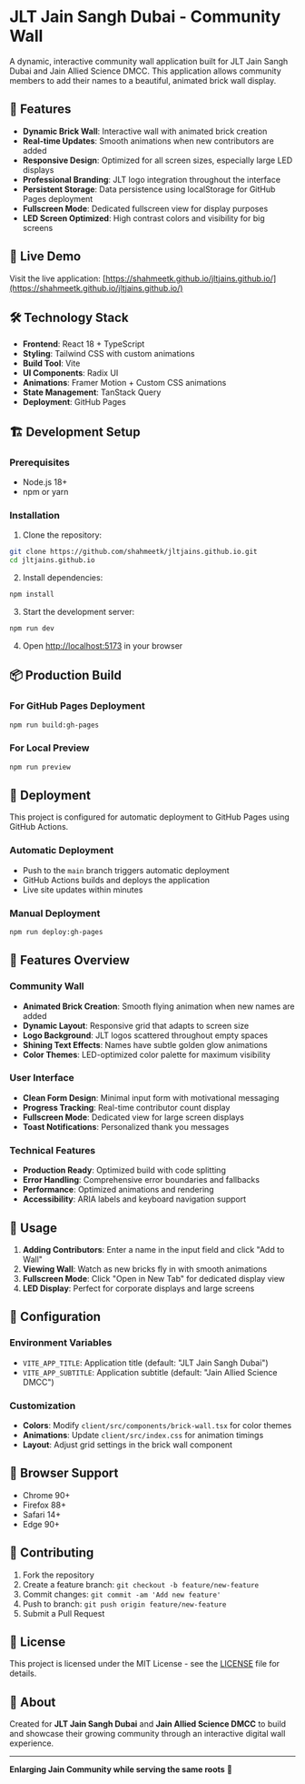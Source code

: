 # JLT Jain Sangh Dubai - Community Wall

A dynamic, interactive community wall application built for JLT Jain Sangh Dubai and Jain Allied Science DMCC. This application allows community members to add their names to a beautiful, animated brick wall display.

## 🌟 Features

- **Dynamic Brick Wall**: Interactive wall with animated brick creation
- **Real-time Updates**: Smooth animations when new contributors are added
- **Responsive Design**: Optimized for all screen sizes, especially large LED displays
- **Professional Branding**: JLT logo integration throughout the interface
- **Persistent Storage**: Data persistence using localStorage for GitHub Pages deployment
- **Fullscreen Mode**: Dedicated fullscreen view for display purposes
- **LED Screen Optimized**: High contrast colors and visibility for big screens

## 🚀 Live Demo

Visit the live application: [https://shahmeetk.github.io/jltjains.github.io/](https://shahmeetk.github.io/jltjains.github.io/)

## 🛠️ Technology Stack

- **Frontend**: React 18 + TypeScript
- **Styling**: Tailwind CSS with custom animations
- **Build Tool**: Vite
- **UI Components**: Radix UI
- **Animations**: Framer Motion + Custom CSS animations
- **State Management**: TanStack Query
- **Deployment**: GitHub Pages

## 🏗️ Development Setup

### Prerequisites

- Node.js 18+
- npm or yarn

### Installation

1. Clone the repository:

```bash
git clone https://github.com/shahmeetk/jltjains.github.io.git
cd jltjains.github.io
```

2. Install dependencies:

```bash
npm install
```

3. Start the development server:

```bash
npm run dev
```

4. Open [http://localhost:5173](http://localhost:5173) in your browser

## 📦 Production Build

### For GitHub Pages Deployment

```bash
npm run build:gh-pages
```

### For Local Preview

```bash
npm run preview
```

## 🚀 Deployment

This project is configured for automatic deployment to GitHub Pages using GitHub Actions.

### Automatic Deployment

- Push to the `main` branch triggers automatic deployment
- GitHub Actions builds and deploys the application
- Live site updates within minutes

### Manual Deployment

```bash
npm run deploy:gh-pages
```

## 🎨 Features Overview

### Community Wall

- **Animated Brick Creation**: Smooth flying animation when new names are added
- **Dynamic Layout**: Responsive grid that adapts to screen size
- **Logo Background**: JLT logos scattered throughout empty spaces
- **Shining Text Effects**: Names have subtle golden glow animations
- **Color Themes**: LED-optimized color palette for maximum visibility

### User Interface

- **Clean Form Design**: Minimal input form with motivational messaging
- **Progress Tracking**: Real-time contributor count display
- **Fullscreen Mode**: Dedicated view for large screen displays
- **Toast Notifications**: Personalized thank you messages

### Technical Features

- **Production Ready**: Optimized build with code splitting
- **Error Handling**: Comprehensive error boundaries and fallbacks
- **Performance**: Optimized animations and rendering
- **Accessibility**: ARIA labels and keyboard navigation support

## 🎯 Usage

1. **Adding Contributors**: Enter a name in the input field and click "Add to Wall"
2. **Viewing Wall**: Watch as new bricks fly in with smooth animations
3. **Fullscreen Mode**: Click "Open in New Tab" for dedicated display view
4. **LED Display**: Perfect for corporate displays and large screens

## 🔧 Configuration

### Environment Variables

- `VITE_APP_TITLE`: Application title (default: "JLT Jain Sangh Dubai")
- `VITE_APP_SUBTITLE`: Application subtitle (default: "Jain Allied Science DMCC")

### Customization

- **Colors**: Modify `client/src/components/brick-wall.tsx` for color themes
- **Animations**: Update `client/src/index.css` for animation timings
- **Layout**: Adjust grid settings in the brick wall component

## 📱 Browser Support

- Chrome 90+
- Firefox 88+
- Safari 14+
- Edge 90+

## 🤝 Contributing

1. Fork the repository
2. Create a feature branch: `git checkout -b feature/new-feature`
3. Commit changes: `git commit -am 'Add new feature'`
4. Push to branch: `git push origin feature/new-feature`
5. Submit a Pull Request

## 📄 License

This project is licensed under the MIT License - see the [LICENSE](LICENSE) file for details.

## 🏢 About

Created for **JLT Jain Sangh Dubai** and **Jain Allied Science DMCC** to build and showcase their growing community through an interactive digital wall experience.

---

**Enlarging Jain Community while serving the same roots** 🙏
